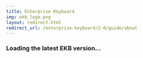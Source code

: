 ```yaml
---
title: Enterprise Keyboard
img: ekb_logo.png
layout: redirect.html
redirect_url: /enterprise-keyboard/2-0/guide/about
---
```


### Loading the latest EKB version...










